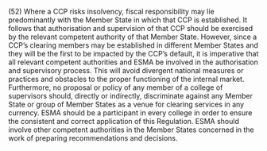 (52) Where a CCP risks insolvency, fiscal responsibility may lie predominantly with the Member State in which that CCP is established. It follows that authorisation and supervision of that CCP should be exercised by the relevant competent authority of that Member State. However, since a CCP’s clearing members may be established in different Member States and they will be the first to be impacted by the CCP’s default, it is imperative that all relevant competent authorities and ESMA be involved in the authorisation and supervisory process. This will avoid divergent national measures or practices and obstacles to the proper functioning of the internal market. Furthermore, no proposal or policy of any member of a college of supervisors should, directly or indirectly, discriminate against any Member State or group of Member States as a venue for clearing services in any currency. ESMA should be a participant in every college in order to ensure the consistent and correct application of this Regulation. ESMA should involve other competent authorities in the Member States concerned in the work of preparing recommendations and decisions.
